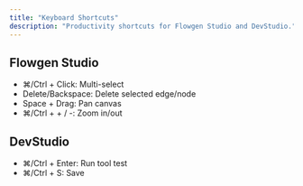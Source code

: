 ```yaml
---
title: "Keyboard Shortcuts"
description: "Productivity shortcuts for Flowgen Studio and DevStudio."
---
```


## Flowgen Studio

- ⌘/Ctrl + Click: Multi-select
- Delete/Backspace: Delete selected edge/node
- Space + Drag: Pan canvas
- ⌘/Ctrl + + / -: Zoom in/out

## DevStudio

- ⌘/Ctrl + Enter: Run tool test
- ⌘/Ctrl + S: Save
